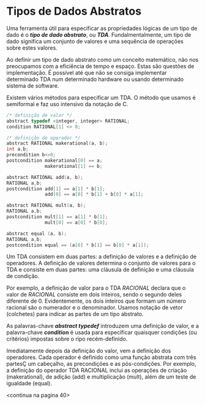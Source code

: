 # Tipos de Dados Abstratos

Uma ferramenta útil para especificar as propriedades lógicas de um tipo de dado é o **_tipo de dado abstrato_**, ou **_TDA_**. Fundalmentalmente, um tipo de dado significa um conjunto de valores e uma sequência de operações sobre estes valores.

Ao definir um tipo de dado abstrato como um conceito matemático, não nos preocupamos com a eficiência de tempo e espaço. Estas são questões de implementação. É possível até que não se consiga implementar determinado TDA num determinado hardware ou usando determinado sistema de software.

Existem vários métodos para especificar um TDA. O método que usamos é semiformal e faz uso intensivo da notação de C.

```C
/* definição de valor */
abstract typedef <integer, integer> RATIONAL;
condition RATIONAL[1] <> 0;

/* definição de operador */
abstract RATIONAL makerational(a, b);
int a,b;
precondition b<>0;
postcondition makerational[0] == a;
              makerational[1] == b;

abstract RATIONAL add(a, b);
RATIONAL a,b;
postcondition add[1] == a[1] * b[1];
              add[0] == a[0] * b[1] + b[0] * a[1];

abstract RATIONAL mult(a, b);
RATIONAL a,b;
postcondition mult[1] == a[1] * b[1];
              mult[0] == a[0] * b[0];

abstract equal (a, b);
RATIONAL a,b;
postcondition equal == (a[0] * b[1] == b[0] * a[1]);

```

Um TDA consistem em duas partes: a definição de valores e a definição de operadores. A definição de valores determina o conjunto de valores para o TDA e consiste em duas partes: uma cláusula de definição e uma cláusula de condição.

Por exemplo, a definição de valor para o TDA _RACIONAL_ declara que o valor de _RACIONAL_ consiste em dois inteiros, sendo o segundo deles diferente de 0. Evidentemente, os dois inteiros que formam um número racional são o numerador e o denominador. Usamos notação de vetor (colchetes) para indicar as partes de um tipo abstrato.

As palavras-chave **_abstract typedef_** introduzem uma definição de valor, e a palavra-chave **_condition_** é usada para especificar quaisquer condições (ou critérios) impostas sobre o ripo recém-definido.

Imediatamente depois da definição do valor, vem a definição dos operadores. Cada operador é definido como uma função abstrata com três partesÇ um cabeçalho, as precondições e as pós-condições. Por exemplo, a definição do operador TDA RACIONAL inclui as operações de criação (makerational), de adição (add) e multiplicação (mult), além de um teste de igualdade (equal).

\<continua na pagina 40\>
